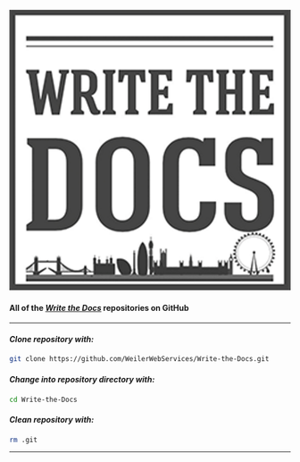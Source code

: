 ![Write the Docs](Write%20the%20Docs.png)

#### All of the *<u>Write the Docs</u>* repositories on GitHub

---

#### *Clone repository with:*
```sh
git clone https://github.com/WeilerWebServices/Write-the-Docs.git
```

#### *Change into repository directory with:*
```sh
cd Write-the-Docs
```

#### *Clean repository with:*
```sh
rm .git
```
---
